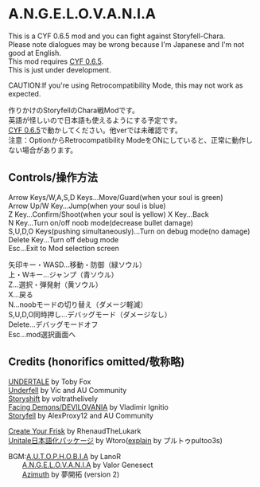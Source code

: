 # A.N.G.E.L.O.V.A.N.I.A
This is a CYF 0.6.5 mod and you can fight against Storyfell-Chara.  
Please note dialogues may be wrong because I'm Japanese and I'm not good at English.  
This mod requires [CYF 0.6.5](https://github.com/RhenaudTheLukark/CreateYourFrisk/releases).  
This is just under development.  

CAUTION:If you're using Retrocompatibility Mode, this may not work as expected.  
  
作りかけのStoryfellのChara戦Modです。  
英語が怪しいので日本語も使えるようにする予定です。  
[CYF 0.6.5](https://github.com/RhenaudTheLukark/CreateYourFrisk/releases)で動かしてください。他verでは未確認です。  
注意：OptionからRetrocompatibility ModeをONにしていると、正常に動作しない場合があります。

## Controls/操作方法
Arrow Keys/W,A,S,D Keys...Move/Guard(when your soul is green)  
Arrow Up/W Key...Jump(when your soul is blue)  
Z Key...Confirm/Shoot(when your soul is yellow)
X Key...Back  
N Key...Turn on/off noob mode(decrease bullet damage)  
S,U,D,O Keys(pushing simultaneously)...Turn on debug mode(no damage)  
Delete Key...Turn off debug mode  
Esc...Exit to Mod selection screen  
  
矢印キー・WASD…移動・防御（緑ソウル）  
上・Wキー…ジャンプ（青ソウル）  
Z…選択・弾発射（黄ソウル）  
X…戻る  
N…noobモードの切り替え（ダメージ軽減）  
S,U,D,O同時押し…デバッグモード（ダメージなし）  
Delete…デバッグモードオフ  
Esc…mod選択画面へ  


## Credits (honorifics omitted/敬称略)
[UNDERTALE](https://undertale.jp/) by Toby Fox  
[Underfell](https://underfell.tumblr.com/) by Vic and AU Community  
[Storyshift](https://ut-storyshift.tumblr.com/) by voltrathelively  
[Facing Demons/DEVILOVANIA](https://gamejolt.com/games/igb_dv/343813) by Vladimir Ignitio  
[Storyfell](https://storyfell-alternate-universe.tumblr.com/) by AlexProxy12 and AU Community  

[Create Your Frisk](https://github.com/RhenaudTheLukark/CreateYourFrisk/releases) by RhenaudTheLukark  
[Unitale日本語化パッケージ](http://www.mediafire.com/file/4854os5xvz0kihd/unitale_Japanese.zip/file) by Wtoro([explain](https://youtu.be/4LRU2k3iCJA) by プルトゥpultoo3s)

BGM:[A.U.T.O.P.H.O.B.I.A](https://soundcloud.com/l4n0r/fellshift-autophobia) by LanoR  
&emsp;&emsp;[A.N.G.E.L.O.V.A.N.I.A](https://youtu.be/RBGBV7Ash8c) by Valor Genesect   
&emsp;&emsp;[Azimuth](https://youtu.be/RN0CvYlXoDo) by 夢開拓 (version 2)  
